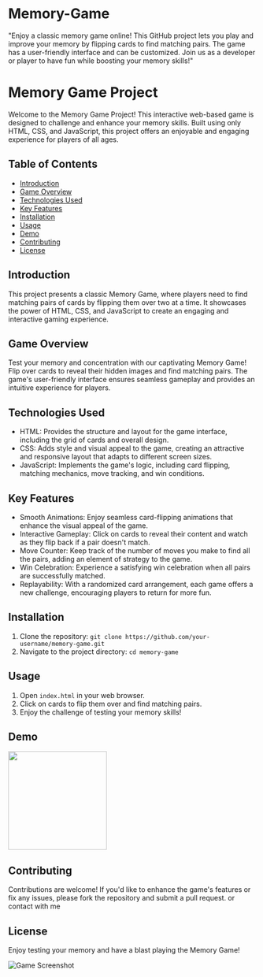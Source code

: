 # Memory-Game
"Enjoy a classic memory game online! This GitHub project lets you play and improve your memory by flipping cards to find matching pairs. The game has a user-friendly interface and can be customized. Join us as a developer or player to have fun while boosting your memory skills!"

# Memory Game Project

Welcome to the Memory Game Project! This interactive web-based game is designed to challenge and enhance your memory skills. Built using only HTML, CSS, and JavaScript, this project offers an enjoyable and engaging experience for players of all ages.

## Table of Contents
- [Introduction](#introduction)
- [Game Overview](#game-overview)
- [Technologies Used](#technologies-used)
- [Key Features](#key-features)
- [Installation](#installation)
- [Usage](#usage)
- [Demo](#demo)
- [Contributing](#contributing)
- [License](#license)

## Introduction
This project presents a classic Memory Game, where players need to find matching pairs of cards by flipping them over two at a time. It showcases the power of HTML, CSS, and JavaScript to create an engaging and interactive gaming experience.

## Game Overview
Test your memory and concentration with our captivating Memory Game! Flip over cards to reveal their hidden images and find matching pairs. The game's user-friendly interface ensures seamless gameplay and provides an intuitive experience for players.

## Technologies Used
- HTML: Provides the structure and layout for the game interface, including the grid of cards and overall design.
- CSS: Adds style and visual appeal to the game, creating an attractive and responsive layout that adapts to different screen sizes.
- JavaScript: Implements the game's logic, including card flipping, matching mechanics, move tracking, and win conditions.

## Key Features
- Smooth Animations: Enjoy seamless card-flipping animations that enhance the visual appeal of the game.
- Interactive Gameplay: Click on cards to reveal their content and watch as they flip back if a pair doesn't match.
- Move Counter: Keep track of the number of moves you make to find all the pairs, adding an element of strategy to the game.
- Win Celebration: Experience a satisfying win celebration when all pairs are successfully matched.
- Replayability: With a randomized card arrangement, each game offers a new challenge, encouraging players to return for more fun.

## Installation
1. Clone the repository: `git clone https://github.com/your-username/memory-game.git`
2. Navigate to the project directory: `cd memory-game`

## Usage
1. Open `index.html` in your web browser.
2. Click on cards to flip them over and find matching pairs.
3. Enjoy the challenge of testing your memory skills!

## Demo
<picture><img src = "pictures/memory-game-demo.mp4" width = 200px></picture>
## Contributing
Contributions are welcome! If you'd like to enhance the game's features or fix any issues, please fork the repository and submit a pull request.
or contact with me 

## License

Enjoy testing your memory and have a blast playing the Memory Game!

![Game Screenshot](screenshot.png)


